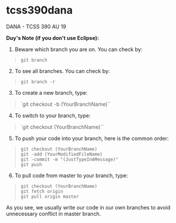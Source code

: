 # tcss390dana
DANA - TCSS 390 AU 19

**Duy's Note (if you don't use Eclipse):**
1. Beware which branch you are on. You can check by:  
> `git branch`  
2. To see all branches. You can check by:
> `git branch -r`
3. To create a new branch, type:
> `git checkout -b (YourBranchName)``
4. To switch to your branch, type:
> `git checkout (YourBranchName)``
5. To push your code into your branch, here is the common order:
> `git checkout (YourBranchName)`  
> `git -add (YourModifiedFileName)`  
> `git -commit -m "(JustTypeInAMessage)"`  
> `git push`
6. To pull code from master to your branch, type:
> `git checkout (YourBranchName)`  
> `git fetch origin`  
> `git pull origin master`

As you see, we usually write our code in our own branches to avoid unnecessary conflict in master branch.
